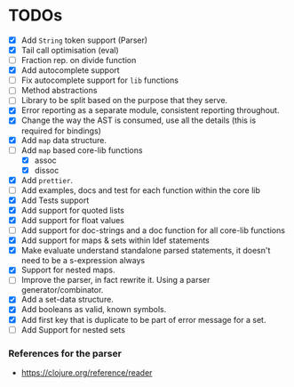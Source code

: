 # TODOs

-   [x] Add `String` token support (Parser)
-   [x] Tail call optimisation (eval)
-   [ ] Fraction rep. on divide function
-   [x] Add autocomplete support
-   [ ] Fix autocomplete support for `lib` functions
-   [ ] Method abstractions
-   [ ] Library to be split based on the purpose that they serve.
-   [x] Error reporting as a separate module, consistent reporting throughout.
-   [x] Change the way the AST is consumed, use all the details (this is required for bindings)
-   [x] Add `map` data structure.
-   [ ] Add `map` based core-lib functions
    -   [x] assoc
    -   [x] dissoc
-   [x] Add `prettier`.
-   [ ] Add examples, docs and test for each function within the core lib
-   [x] Add Tests support
-   [x] Add support for quoted lists
-   [x] Add support for float values
-   [ ] Add support for doc-strings and a doc function for all core-lib functions
-   [x] Add support for maps & sets within ldef statements
-   [x] Make evaluate understand standalone parsed statements, it doesn't need to
        be a s-expression always
-   [x] Support for nested maps.
-   [ ] Improve the parser, in fact rewrite it. Using a parser generator/combinator.
-   [x] Add a set-data structure.
-   [x] Add booleans as valid, known symbols.
-   [x] Add first key that is duplicate to be part of error message for a set.
-   [ ] Add Support for nested sets

### References for the parser

-   https://clojure.org/reference/reader
